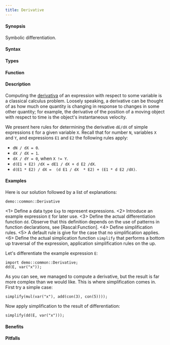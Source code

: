 ```yaml
---
title: Derivative
---
```


#### Synopsis

Symbolic differentiation.

#### Syntax

#### Types

#### Function

#### Description

Computing the [derivativa](http://en.wikipedia.org/wiki/Differentiation_(mathematics)) of an expression with respect to some variable is a classical calculus problem. Loosely speaking, a derivative can be thought of as how much one quantity is changing in response to changes in some other quantity; for example, the derivative of the position of a moving object with respect to time is the object's instantaneous velocity.

We present here rules for determining the derivative `dE/dX` of simple expressions `E` for a given variable `X`. Recall that for number `N`, variables `X` and `Y`, and expressions `E1` and `E2` the following rules apply:

*  `dN / dX = 0`.
*  `dX / dX = 1`.
*  `dX / dY = 0`, when `X != Y`.
*  `d(E1 + E2) /dX = dE1 / dX + d E2 /dX`.
*  `d(E1 * E2) / dX =  (d E1 / dX  * E2) + (E1 * d E2 /dX)`.


#### Examples

Here is our solution followed by a list of explanations:

```rascal-include
demo::common::Derivative
```

<1> Define a data type `Exp` to represent expressions.
<2> Introduce an example expression `E` for later use.
<3> Define the actual differentiation function `dd`. Observe that this definition depends on the use of patterns in function declarations, see [Rascal:Function].
<4> Define simplification rules. 
<5> A default rule is give for the case that no simplification applies.
<6> Define the actual simplication function `simplify` that performs a bottom up traversal of the expression, application simplification
rules on the up.

                
Let's differentiate the example expression `E`:
```rascal-shell
import demo::common::Derivative;
dd(E, var("x"));
```
As you can see, we managed to compute a derivative, but the result is far more complex than we would like.
This is where simplification comes in. First try a simple case:
```rascal-shell,continue
simplify(mul(var("x"), add(con(3), con(5))));
```
Now apply simplification to the result of differentiation:
```rascal-shell,continue
simplify(dd(E, var("x")));
```

#### Benefits

#### Pitfalls

